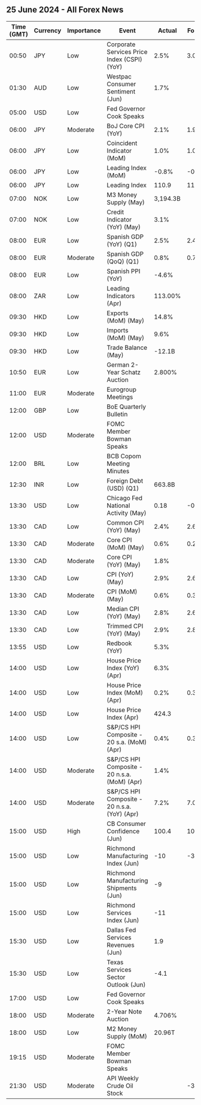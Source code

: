 ## 25 June 2024 - All Forex News

| Time (GMT) | Currency | Importance | Event | Actual | Forecast | Previous |
|------|----------|------------|-------|--------|----------|----------|
| 00:50 | JPY | Low | Corporate Services Price Index (CSPI) (YoY) | 2.5% | 3.0% | 2.7% |
| 01:30 | AUD | Low | Westpac Consumer Sentiment (Jun) | 1.7% |  | -0.3% |
| 05:00 | USD | Low | Fed Governor Cook Speaks |  |  |  |
| 06:00 | JPY | Moderate | BoJ Core CPI (YoY) | 2.1% | 1.9% | 1.8% |
| 06:00 | JPY | Low | Coincident Indicator (MoM) | 1.0% | 1.0% | 2.1% |
| 06:00 | JPY | Low | Leading Index (MoM) | -0.8% | -0.1% | 0.1% |
| 06:00 | JPY | Low | Leading Index | 110.9 | 111.6 | 112.2 |
| 07:00 | NOK | Low | M3 Money Supply (May) | 3,194.3B |  | 3,117.4B |
| 07:00 | NOK | Low | Credit Indicator (YoY) (May) | 3.1% |  | 3.2% |
| 08:00 | EUR | Low | Spanish GDP (YoY) (Q1) | 2.5% | 2.4% | 2.4% |
| 08:00 | EUR | Moderate | Spanish GDP (QoQ) (Q1) | 0.8% | 0.7% | 0.7% |
| 08:00 | EUR | Low | Spanish PPI (YoY) | -4.6% |  | -6.7% |
| 08:00 | ZAR | Low | Leading Indicators (Apr) | 113.00% |  | 110.40% |
| 09:30 | HKD | Low | Exports (MoM) (May) | 14.8% |  | 11.9% |
| 09:30 | HKD | Low | Imports (MoM) (May) | 9.6% |  | 3.7% |
| 09:30 | HKD | Low | Trade Balance (May) | -12.1B |  | -10.0B |
| 10:50 | EUR | Low | German 2-Year Schatz Auction | 2.800% |  | 3.010% |
| 11:00 | EUR | Moderate | Eurogroup Meetings |  |  |  |
| 12:00 | GBP | Low | BoE Quarterly Bulletin |  |  |  |
| 12:00 | USD | Moderate | FOMC Member Bowman Speaks |  |  |  |
| 12:00 | BRL | Low | BCB Copom Meeting Minutes |  |  |  |
| 12:30 | INR | Low | Foreign Debt (USD) (Q1) | 663.8B |  | 648.2B |
| 13:30 | USD | Low | Chicago Fed National Activity (May) | 0.18 | -0.25 | -0.26 |
| 13:30 | CAD | Low | Common CPI (YoY) (May) | 2.4% | 2.6% | 2.6% |
| 13:30 | CAD | Moderate | Core CPI (MoM) (May) | 0.6% | 0.2% | 0.2% |
| 13:30 | CAD | Moderate | Core CPI (YoY) (May) | 1.8% |  | 1.6% |
| 13:30 | CAD | Low | CPI (YoY) (May) | 2.9% | 2.6% | 2.7% |
| 13:30 | CAD | Moderate | CPI (MoM) (May) | 0.6% | 0.3% | 0.5% |
| 13:30 | CAD | Low | Median CPI (YoY) (May) | 2.8% | 2.6% | 2.6% |
| 13:30 | CAD | Low | Trimmed CPI (YoY) (May) | 2.9% | 2.8% | 2.8% |
| 13:55 | USD | Low | Redbook (YoY) | 5.3% |  | 5.9% |
| 14:00 | USD | Low | House Price Index (YoY) (Apr) | 6.3% |  | 6.7% |
| 14:00 | USD | Low | House Price Index (MoM) (Apr) | 0.2% | 0.3% | 0.1% |
| 14:00 | USD | Low | House Price Index (Apr) | 424.3 |  | 423.3 |
| 14:00 | USD | Low | S&P/CS HPI Composite - 20 s.a. (MoM) (Apr) | 0.4% | 0.3% | 0.3% |
| 14:00 | USD | Moderate | S&P/CS HPI Composite - 20 n.s.a. (MoM) (Apr) | 1.4% |  | 1.6% |
| 14:00 | USD | Moderate | S&P/CS HPI Composite - 20 n.s.a. (YoY) (Apr) | 7.2% | 7.0% | 7.5% |
| 15:00 | USD | High | CB Consumer Confidence (Jun) | 100.4 | 100.0 | 101.3 |
| 15:00 | USD | Low | Richmond Manufacturing Index (Jun) | -10 | -3 | 0 |
| 15:00 | USD | Low | Richmond Manufacturing Shipments (Jun) | -9 |  | 13 |
| 15:00 | USD | Low | Richmond Services Index (Jun) | -11 |  | 3 |
| 15:30 | USD | Low | Dallas Fed Services Revenues (Jun) | 1.9 |  | 6.7 |
| 15:30 | USD | Low | Texas Services Sector Outlook (Jun) | -4.1 |  | -12.1 |
| 17:00 | USD | Low | Fed Governor Cook Speaks |  |  |  |
| 18:00 | USD | Moderate | 2-Year Note Auction | 4.706% |  | 4.917% |
| 18:00 | USD | Low | M2 Money Supply (MoM) | 20.96T |  | 20.87T |
| 19:15 | USD | Moderate | FOMC Member Bowman Speaks |  |  |  |
| 21:30 | USD | Moderate | API Weekly Crude Oil Stock |  | -3.000M | 2.264M |
